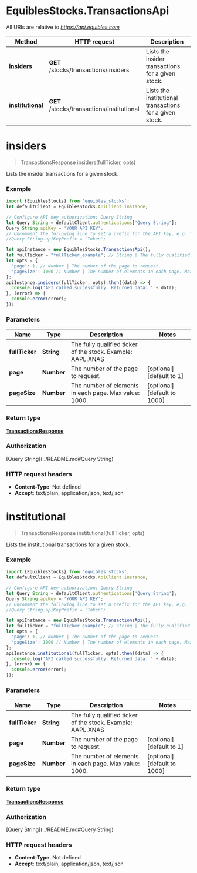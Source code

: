# EquiblesStocks.TransactionsApi

All URIs are relative to *https://api.equibles.com*

Method | HTTP request | Description
------------- | ------------- | -------------
[**insiders**](TransactionsApi.md#insiders) | **GET** /stocks/transactions/insiders | Lists the insider transactions for a given stock.
[**institutional**](TransactionsApi.md#institutional) | **GET** /stocks/transactions/institutional | Lists the institutional transactions for a given stock.

<a name="insiders"></a>
# **insiders**
> TransactionsResponse insiders(fullTicker, opts)

Lists the insider transactions for a given stock.

### Example
```javascript
import {EquiblesStocks} from 'equibles_stocks';
let defaultClient = EquiblesStocks.ApiClient.instance;

// Configure API key authorization: Query String
let Query String = defaultClient.authentications['Query String'];
Query String.apiKey = 'YOUR API KEY';
// Uncomment the following line to set a prefix for the API key, e.g. "Token" (defaults to null)
//Query String.apiKeyPrefix = 'Token';

let apiInstance = new EquiblesStocks.TransactionsApi();
let fullTicker = "fullTicker_example"; // String | The fully qualified ticker of the stock. Example: AAPL.XNAS
let opts = { 
  'page': 1, // Number | The number of the page to request.
  'pageSize': 1000 // Number | The number of elements in each page. Max value: 1000.
};
apiInstance.insiders(fullTicker, opts).then((data) => {
  console.log('API called successfully. Returned data: ' + data);
}, (error) => {
  console.error(error);
});

```

### Parameters

Name | Type | Description  | Notes
------------- | ------------- | ------------- | -------------
 **fullTicker** | **String**| The fully qualified ticker of the stock. Example: AAPL.XNAS | 
 **page** | **Number**| The number of the page to request. | [optional] [default to 1]
 **pageSize** | **Number**| The number of elements in each page. Max value: 1000. | [optional] [default to 1000]

### Return type

[**TransactionsResponse**](TransactionsResponse.md)

### Authorization

[Query String](../README.md#Query String)

### HTTP request headers

 - **Content-Type**: Not defined
 - **Accept**: text/plain, application/json, text/json

<a name="institutional"></a>
# **institutional**
> TransactionsResponse institutional(fullTicker, opts)

Lists the institutional transactions for a given stock.

### Example
```javascript
import {EquiblesStocks} from 'equibles_stocks';
let defaultClient = EquiblesStocks.ApiClient.instance;

// Configure API key authorization: Query String
let Query String = defaultClient.authentications['Query String'];
Query String.apiKey = 'YOUR API KEY';
// Uncomment the following line to set a prefix for the API key, e.g. "Token" (defaults to null)
//Query String.apiKeyPrefix = 'Token';

let apiInstance = new EquiblesStocks.TransactionsApi();
let fullTicker = "fullTicker_example"; // String | The fully qualified ticker of the stock. Example: AAPL.XNAS
let opts = { 
  'page': 1, // Number | The number of the page to request.
  'pageSize': 1000 // Number | The number of elements in each page. Max value: 1000.
};
apiInstance.institutional(fullTicker, opts).then((data) => {
  console.log('API called successfully. Returned data: ' + data);
}, (error) => {
  console.error(error);
});

```

### Parameters

Name | Type | Description  | Notes
------------- | ------------- | ------------- | -------------
 **fullTicker** | **String**| The fully qualified ticker of the stock. Example: AAPL.XNAS | 
 **page** | **Number**| The number of the page to request. | [optional] [default to 1]
 **pageSize** | **Number**| The number of elements in each page. Max value: 1000. | [optional] [default to 1000]

### Return type

[**TransactionsResponse**](TransactionsResponse.md)

### Authorization

[Query String](../README.md#Query String)

### HTTP request headers

 - **Content-Type**: Not defined
 - **Accept**: text/plain, application/json, text/json

